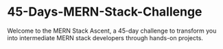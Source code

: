 # 45-Days-MERN-Stack-Challenge
Welcome to the MERN Stack Ascent, a 45-day challenge to transform you into intermediate MERN stack developers through hands-on projects.
